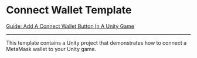 # Connect Wallet Template

[Guide: Add A Connect Wallet Button In A Unity Game](https://blog.thirdweb.com/guides/add-a-connect-wallet-button-in-a-unity-game/)

---

This template contains a Unity project that demonstrates how to connect a MetaMask wallet to your Unity game.
